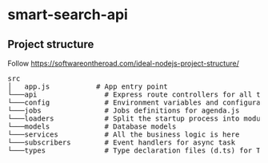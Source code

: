 # smart-search-api

## Project structure

Follow https://softwareontheroad.com/ideal-nodejs-project-structure/

<pre>
src  
│   app.js           # App entry point  
└───api                # Express route controllers for all the endpoints of the app  
└───config             # Environment variables and configuration related stuff  
└───jobs               # Jobs definitions for agenda.js  
└───loaders            # Split the startup process into modules  
└───models             # Database models  
└───services           # All the business logic is here  
└───subscribers        # Event handlers for async task  
└───types              # Type declaration files (d.ts) for Typescript  
</pre>
